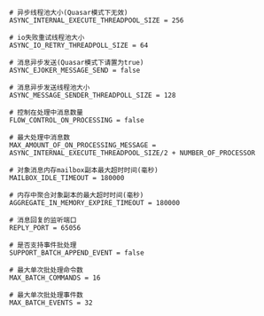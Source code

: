 
	# 异步线程池大小(Quasar模式下无效)
	ASYNC_INTERNAL_EXECUTE_THREADPOOL_SIZE = 256
	
	# io失败重试线程池大小
	ASYNC_IO_RETRY_THREADPOLL_SIZE = 64
		
	# 消息异步发送(Quasar模式下请置为true)
	ASYNC_EJOKER_MESSAGE_SEND = false
	
	# 消息异步发送线程池大小
	ASYNC_MESSAGE_SENDER_THREADPOLL_SIZE = 128
	
	# 控制在处理中消息数量
	FLOW_CONTROL_ON_PROCESSING = false
	
	# 最大处理中消息数
	MAX_AMOUNT_OF_ON_PROCESSING_MESSAGE = ASYNC_INTERNAL_EXECUTE_THREADPOOL_SIZE/2 + NUMBER_OF_PROCESSOR
			
	# 对象消息内存mailbox副本最大超时时间(毫秒)
	MAILBOX_IDLE_TIMEOUT = 180000
			
	# 内存中聚合对象副本的最大超时时间(毫秒)
	AGGREGATE_IN_MEMORY_EXPIRE_TIMEOUT = 180000
			
	# 消息回复的监听端口
	REPLY_PORT = 65056
	
	# 是否支持事件批处理		
	SUPPORT_BATCH_APPEND_EVENT = false
			
	# 最大单次批处理命令数
	MAX_BATCH_COMMANDS = 16
			
	# 最大单次批处理事件数
	MAX_BATCH_EVENTS = 32


